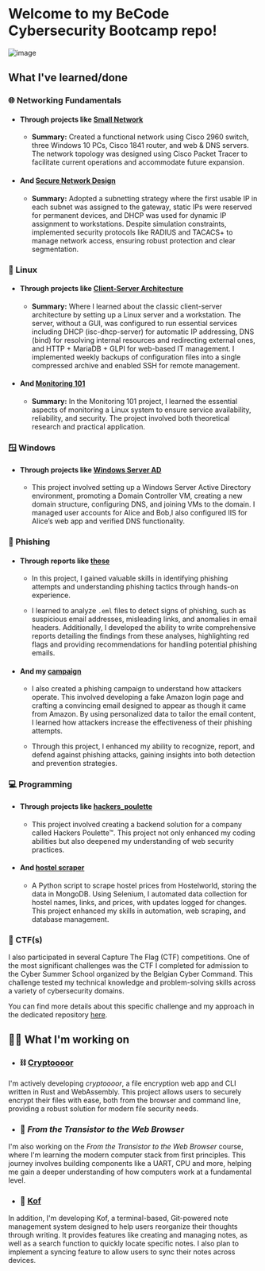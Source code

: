 # Welcome to my BeCode Cybersecurity Bootcamp repo!

![image](https://64.media.tumblr.com/837801e61930c71361776ed1bca8a684/aa2bdf88bfa64ea3-33/s640x960/86cd932f069d5fa86218b1dbbd867232d92323fe.jpg)

## What I've learned/done

### 🌐 Networking Fundamentals

- #### Through projects like [Small Network](https://github.com/pindjouf/BXL-Cyber-Camp/tree/main/Networkk/Small-Network)

    - **Summary:** Created a functional network using Cisco 2960 switch, three Windows 10 PCs, Cisco 1841 router, and web & DNS servers. The network topology was designed using Cisco Packet Tracer to facilitate current operations and accommodate future expansion.

- #### And [Secure Network Design](https://github.com/pindjouf/BXL-Cyber-Camp/tree/main/Networkk/secure_network_design)

    - **Summary:** Adopted a subnetting strategy where the first usable IP in each subnet was assigned to the gateway, static IPs were reserved for permanent devices, and DHCP was used for dynamic IP assignment to workstations. Despite simulation constraints, implemented security protocols like RADIUS and TACACS+ to manage network access, ensuring robust protection and clear segmentation.

### 🐧 Linux

- #### Through projects like [Client-Server Architecture](https://github.com/pindjouf/BXL-Cyber-Camp/tree/main/Linuxx/projects/linux_client_server_project)

    - **Summary:** Where I learned about the classic client-server architecture by setting up a Linux server and a workstation. The server, without a GUI, was configured to run essential services including DHCP (isc-dhcp-server) for automatic IP addressing, DNS (bind) for resolving internal resources and redirecting external ones, and HTTP + MariaDB + GLPI for web-based IT management. I implemented weekly backups of configuration files into a single compressed archive and enabled SSH for remote management.

- #### And [Monitoring 101](https://github.com/pindjouf/BXL-Cyber-Camp/tree/main/Linuxx/projects/monitoring_101)

    - **Summary:** In the Monitoring 101 project, I learned the essential aspects of monitoring a Linux system to ensure service availability, reliability, and security. The project involved both theoretical research and practical application.

### 🪟 Windows

- #### Through projects like [Windows Server AD](https://github.com/pindjouf/BXL-Cyber-Camp/tree/main/Windowss/03-AD)

    - This project involved setting up a Windows Server Active Directory environment, promoting a Domain Controller VM, creating a new domain structure, configuring DNS, and joining VMs to the domain. I managed user accounts for Alice and Bob,I also configured IIS for Alice’s web app and verified DNS functionality.

### 🎣 Phishing

- #### Through reports like [these](https://github.com/pindjouf/BXL-Cyber-Camp/tree/main/Phishingg/reports)

    - In this project, I gained valuable skills in identifying phishing attempts and understanding phishing tactics through hands-on experience.

    - I learned to analyze `.eml` files to detect signs of phishing, such as suspicious email addresses, misleading links, and anomalies in email headers. Additionally, I developed the ability to write comprehensive reports detailing the findings from these analyses, highlighting red flags and providing recommendations for handling potential phishing emails.

- #### And my [campaign](https://github.com/pindjouf/BXL-Cyber-Camp/tree/main/Phishingg/campaign)

    - I also created a phishing campaign to understand how attackers operate. This involved developing a fake Amazon login page and crafting a convincing email designed to appear as though it came from Amazon. By using personalized data to tailor the email content, I learned how attackers increase the effectiveness of their phishing attempts.

    - Through this project, I enhanced my ability to recognize, report, and defend against phishing attacks, gaining insights into both detection and prevention strategies.

### 💻 Programming

- #### Through projects like [hackers_poulette](https://github.com/pindjouf/BXL-Cyber-Camp/tree/main/Programmingg/projects/flask)

    - This project involved creating a backend solution for a company called Hackers Poulette™. This project not only enhanced my coding abilities but also deepened my understanding of web security practices.

- #### And [hostel scraper](https://github.com/pindjouf/BXL-Cyber-Camp/tree/main/Programmingg/projects/scraper)

    - A Python script to scrape hostel prices from Hostelworld, storing the data in MongoDB. Using Selenium, I automated data collection for hostel names, links, and prices, with updates logged for changes. This project enhanced my skills in automation, web scraping, and database management.


### 🚩 CTF(s)

I also participated in several Capture The Flag (CTF) competitions. One of the most significant challenges was the CTF I completed for admission to the Cyber Summer School organized by the Belgian Cyber Command. This challenge tested my technical knowledge and problem-solving skills across a variety of cybersecurity domains.

You can find more details about this specific challenge and my approach in the dedicated repository [here](https://github.com/pindjouf/cyber_summer_school_application).

## 👨‍💻 What I'm working on

- ### ⛓️ [Cryptoooor](https://cryptoooor.com)

I'm actively developing *cryptoooor*, a file encryption web app and CLI written in Rust and WebAssembly. This project allows users to securely encrypt their files with ease, both from the browser and command line, providing a robust solution for modern file security needs.

- ### 🔧 *From the Transistor to the Web Browser*

I'm also working on the *From the Transistor to the Web Browser* course, where I'm learning the modern computer stack from first principles. This journey involves building components like a UART, CPU and more, helping me gain a deeper understanding of how computers work at a fundamental level.

- ### 📝 [Kof](https://github.com/pindjouf/kof)

In addition, I'm developing Kof, a terminal-based, Git-powered note management system designed to help users reorganize their thoughts through writing. It provides features like creating and managing notes, as well as a search function to quickly locate specific notes. I also plan to implement a syncing feature to allow users to sync their notes across devices.

